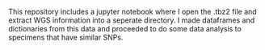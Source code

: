 This repository includes a jupyter notebook where I open the .tbz2 file and extract WGS information into a seperate directory.
I made dataframes and dictionaries from this data and proceeded to do some data analysis to specimens that have similar SNPs.
